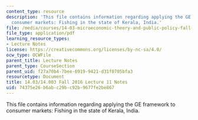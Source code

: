 ```yaml
---
content_type: resource
description: 'This file contains information regarding applying the GE framework to
  consumer markets: Fishing in the state of Kerala, India.'
file: /media/courses/14-03-microeconomic-theory-and-public-policy-fall-2016/74375e26b6abc29bc92b9677fe2be867_MIT14_03F16_lec11.pdf
file_type: application/pdf
learning_resource_types:
- Lecture Notes
license: https://creativecommons.org/licenses/by-nc-sa/4.0/
ocw_type: OCWFile
parent_title: Lecture Notes
parent_type: CourseSection
parent_uid: f27a70b4-7bee-6919-9421-d31f0705bfa3
resourcetype: Document
title: 14.03/14.003 Fall 2016 Lecture 11 Notes
uid: 74375e26-b6ab-c29b-c92b-9677fe2be867
---
```

This file contains information regarding applying the GE framework to consumer markets: Fishing in the state of Kerala, India.